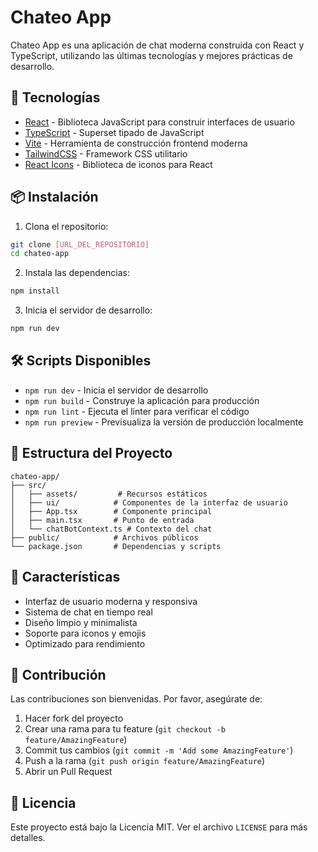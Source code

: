 # Chateo App

Chateo App es una aplicación de chat moderna construida con React y TypeScript, utilizando las últimas tecnologías y mejores prácticas de desarrollo.

## 🚀 Tecnologías

- [React](https://reactjs.org/) - Biblioteca JavaScript para construir interfaces de usuario
- [TypeScript](https://www.typescriptlang.org/) - Superset tipado de JavaScript
- [Vite](https://vitejs.dev/) - Herramienta de construcción frontend moderna
- [TailwindCSS](https://tailwindcss.com/) - Framework CSS utilitario
- [React Icons](https://react-icons.github.io/react-icons/) - Biblioteca de iconos para React

## 📦 Instalación

1. Clona el repositorio:

```bash
git clone [URL_DEL_REPOSITORIO]
cd chateo-app
```

2. Instala las dependencias:

```bash
npm install
```

3. Inicia el servidor de desarrollo:

```bash
npm run dev
```

## 🛠️ Scripts Disponibles

- `npm run dev` - Inicia el servidor de desarrollo
- `npm run build` - Construye la aplicación para producción
- `npm run lint` - Ejecuta el linter para verificar el código
- `npm run preview` - Previsualiza la versión de producción localmente

## 📁 Estructura del Proyecto

```
chateo-app/
├── src/
│   ├── assets/         # Recursos estáticos
│   ├── ui/            # Componentes de la interfaz de usuario
│   ├── App.tsx        # Componente principal
│   ├── main.tsx       # Punto de entrada
│   └── chatBotContext.ts # Contexto del chat
├── public/            # Archivos públicos
└── package.json       # Dependencias y scripts
```

## 🎨 Características

- Interfaz de usuario moderna y responsiva
- Sistema de chat en tiempo real
- Diseño limpio y minimalista
- Soporte para iconos y emojis
- Optimizado para rendimiento

## 🤝 Contribución

Las contribuciones son bienvenidas. Por favor, asegúrate de:

1. Hacer fork del proyecto
2. Crear una rama para tu feature (`git checkout -b feature/AmazingFeature`)
3. Commit tus cambios (`git commit -m 'Add some AmazingFeature'`)
4. Push a la rama (`git push origin feature/AmazingFeature`)
5. Abrir un Pull Request

## 📝 Licencia

Este proyecto está bajo la Licencia MIT. Ver el archivo `LICENSE` para más detalles.
